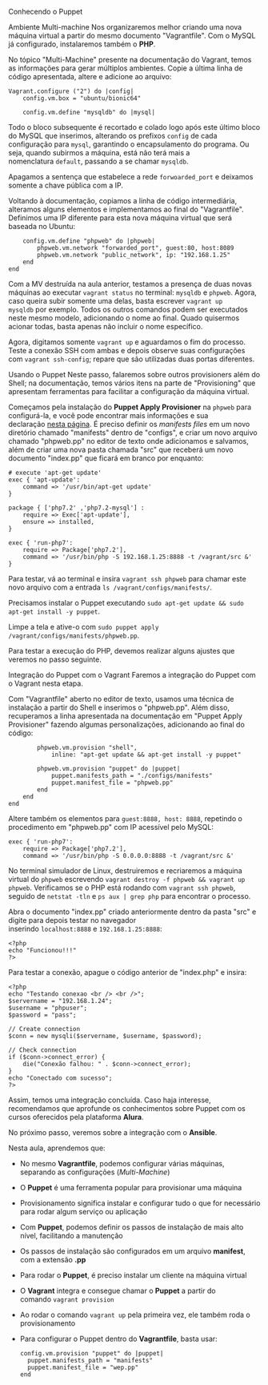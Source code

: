 Conhecendo o Puppet

Ambiente Multi-machine
Nos organizaremos melhor criando uma nova máquina virtual a partir do mesmo documento "Vagrantfile". Com o MySQL já configurado, instalaremos também o **PHP**.

No tópico "Multi-Machine" presente na documentação do Vagrant, temos as informações para gerar múltiplos ambientes. Copie a última linha de código apresentada, altere e adicione ao arquivo:

```
Vagrant.configure ("2") do |config|
    config.vm.box = "ubuntu/bionic64"

    config.vm.define "mysqldb" do |mysql|
```

Todo o bloco subsequente é recortado e colado logo após este último bloco do MySQL que inserimos, alterando os prefixos `config` de cada configuração para `mysql`, garantindo o encapsulamento do programa. Ou seja, quando subirmos a máquina, está não terá mais a nomenclatura `default`, passando a se chamar `mysqldb`.

Apagamos a sentença que estabelece a rede `forwoarded_port` e deixamos somente a chave pública com a IP.

Voltando à documentação, copiamos a linha de código intermediária, alteramos alguns elementos e implementamos ao final do "Vagrantfile". Definimos uma IP diferente para esta nova máquina virtual que será baseada no Ubuntu:

```
    config.vm.define "phpweb" do |phpweb|
        phpweb.vm.network "forwarded_port", guest:80, host:8089
        phpweb.vm.network "public_network", ip: "192.168.1.25"
    end
end
```

Com a MV destruída na aula anterior, testamos a presença de duas novas máquinas ao executar `vagrant status` no terminal: `mysqldb` e `phpweb`. Agora, caso queira subir somente uma delas, basta escrever `vagrant up mysqldb` por exemplo. Todos os outros comandos podem ser executados neste mesmo modelo, adicionando o nome ao final. Quado quisermos acionar todas, basta apenas não incluir o nome específico.

Agora, digitamos somente `vagrant up` e aguardamos o fim do processo. Teste a conexão SSH com ambas e depois observe suas configurações com `vagrant ssh-config`; repare que são utilizadas duas portas diferentes.



Usando o Puppet
Neste passo, falaremos sobre outros provisioners além do Shell; na documentação, temos vários itens na parte de "Provisioning" que apresentam ferramentas para facilitar a configuração da máquina virtual.

Começamos pela instalação do **Puppet Apply Provisioner** na `phpweb` para configurá-la, e você pode encontrar mais informações e sua declaração [nesta página](http://www.digitalocean.com/community/tutorials/getting-started-with-puppet-code-manifests-and-modules). É preciso definir os _manifests files_ em um novo diretório chamado "manifests" dentro de "configs", e criar um novo arquivo chamado "phpweb.pp" no editor de texto onde adicionamos e salvamos, além de criar uma nova pasta chamada "src" que receberá um novo documento "index.pp" que ficará em branco por enquanto:

```
# execute 'apt-get update'
exec { 'apt-update':
    command => '/usr/bin/apt-get update' 
}

package { ['php7.2' ,'php7.2-mysql'] :
    require => Exec['apt-update'],
    ensure => installed,
}

exec { 'run-php7':
    require => Package['php7.2'],
    command => '/usr/bin/php -S 192.168.1.25:8888 -t /vagrant/src &'
}
```

Para testar, vá ao terminal e insira `vagrant ssh phpweb` para chamar este novo arquivo com a entrada `ls /vagrant/configs/manifests/`.

Precisamos instalar o Puppet executando `sudo apt-get update && sudo apt-get install -y puppet`.

Limpe a tela e ative-o com `sudo puppet apply /vagrant/configs/manifests/phpweb.pp`.

Para testar a execução do PHP, devemos realizar alguns ajustes que veremos no passo seguinte.



Integração do Puppet com o Vagrant
Faremos a integração do Puppet com o Vagrant nesta etapa.

Com "Vagrantfile" aberto no editor de texto, usamos uma técnica de instalação a partir do Shell e inserimos o "phpweb.pp". Além disso, recuperamos a linha apresentada na documentação em "Puppet Apply Provisioner" fazendo algumas personalizações, adicionando ao final do código:

```
        phpweb.vm.provision "shell",
            inline: "apt-get update && apt-get install -y puppet"

        phpweb.vm.provision "puppet" do |puppet|
            puppet.manifests_path = "./configs/manifests"
            puppet.manifest_file = "phpweb.pp"
        end
    end
end
```

Altere também os elementos para `guest:8888, host: 8888`, repetindo o procedimento em "phpweb.pp" com IP acessível pelo MySQL:

```
exec { 'run-php7':
    require => Package['php7.2'],
    command => '/usr/bin/php -S 0.0.0.0:8888 -t /vagrant/src &'
```

No terminal simulador de Linux, destruiremos e recriaremos a máquina virtual do `phpweb` escrevendo `vagrant destroy -f phpweb && vagrant up phpweb`. Verificamos se o PHP está rodando com `vagrant ssh phpweb`, seguido de `netstat -tln` e `ps aux | grep php` para encontrar o processo.

Abra o documento "index.pp" criado anteriormente dentro da pasta "src" e digite para depois testar no navegador inserindo `localhost:8888` e `192.168.1.25:8888`:

```
<?php
echo "Funcionou!!!"
?>
```

Para testar a conexão, apague o código anterior de "index.php" e insira:

```
<?php
echo "Testando conexao <br /> <br />";
$servername = "192.168.1.24";
$username = "phpuser";
$password = "pass";

// Create connection
$conn = new mysqli($servername, $username, $password);

// Check connection
if ($conn->connect_error) {
    die("Conexão falhou: " . $conn->connect_error);
}
echo "Conectado com sucesso";
?>
```

Assim, temos uma integração concluída. Caso haja interesse, recomendamos que aprofunde os conhecimentos sobre Puppet com os cursos oferecidos pela plataforma **Alura**.

No próximo passo, veremos sobre a integração com o **Ansible**.


Nesta aula, aprendemos que:

-   No mesmo **Vagrantfile**, podemos configurar várias máquinas, separando as configurações (_Multi-Machine_)
-   O **Puppet** é uma ferramenta popular para provisionar uma máquina
-   Provisionamento significa instalar e configurar tudo o que for necessário para rodar algum serviço ou aplicação
-   Com **Puppet**, podemos definir os passos de instalação de mais alto nível, facilitando a manutenção
-   Os passos de instalação são configurados em um arquivo **manifest**, com a extensão **.pp**
-   Para rodar o **Puppet**, é preciso instalar um cliente na máquina virtual
-   O **Vagrant** integra e consegue chamar o **Puppet** a partir do comando `vagrant provision`
-   Ao rodar o comando `vagrant up` pela primeira vez, ele também roda o provisionamento
-   Para configurar o Puppet dentro do **Vagrantfile**, basta usar:
    
    ```
    config.vm.provision "puppet" do |puppet|
      puppet.manifests_path = "manifests"
      puppet.manifest_file = "wep.pp"
    end
    ```